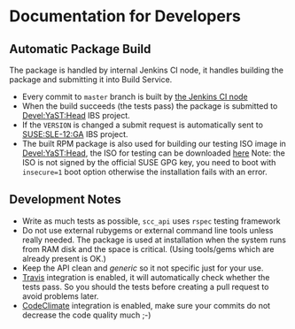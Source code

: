 Documentation for Developers
============================

Automatic Package Build
-----------------------

The package is handled by internal Jenkins CI node, it handles building the
package and submitting it into Build Service.


- Every commit to `master` branch is built by [the Jenkins CI
  node](http://river.suse.de/view/YaST/job/rubygem-scc_api-master/)
- When the build succeeds (the tests pass) the package is submitted to
  [Devel:YaST:Head](https://build.suse.de/package/show/Devel:YaST:Head/rubygem-scc_api)
  IBS project.
- If the `VERSION` is changed a submit request is automatically sent to
  [SUSE:SLE-12:GA](https://build.suse.de/project/show/SUSE:SLE-12:GA) IBS
  project.
- The built RPM package is also used for building our testing ISO image in
  [Devel:YaST:Head](https://build.suse.de/package/show/Devel:YaST:Head/minidvd-x86_64),
  the ISO for testing can be downloaded
  [here](http://download.suse.de/ibs/Devel:/YaST:/Head/images/iso/)
  Note: the ISO is not signed by the official SUSE GPG key, you need to boot with
  `insecure=1` boot option otherwise the installation fails with an error.


Development Notes
-----------------

- Write as much tests as possible, `scc_api` uses `rspec` testing framework
- Do not use external rubygems or external command line tools unless really
  needed. The package is used at installation when the system runs from RAM
  disk and the space is critical. (Using tools/gems which are already present
  is OK.)
- Keep the API clean and *generic* so it not specific just for your use.
- [Travis](https://travis-ci.org/yast/rubygem-scc_api) integration is enabled, it will
  automatically check whether the tests pass. So you should the tests before
  creating a pull request to avoid problems later.
- [CodeClimate](https://codeclimate.com/github/yast/rubygem-scc_api)
  integration is enabled, make sure your commits do not decrease the code
  quality much ;-)
